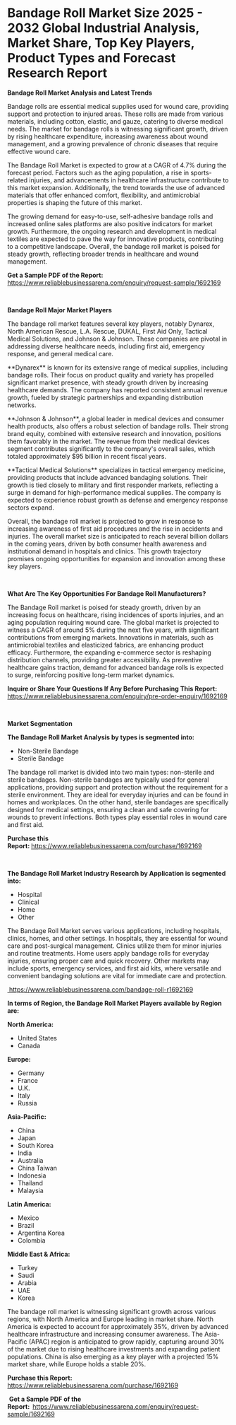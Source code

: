 <p><h1>Bandage Roll Market Size 2025 - 2032 Global Industrial Analysis, Market Share, Top Key Players, Product Types and Forecast Research Report</h1></p><p><strong>Bandage Roll Market Analysis and Latest Trends</strong></p>
<p><p>Bandage rolls are essential medical supplies used for wound care, providing support and protection to injured areas. These rolls are made from various materials, including cotton, elastic, and gauze, catering to diverse medical needs. The market for bandage rolls is witnessing significant growth, driven by rising healthcare expenditure, increasing awareness about wound management, and a growing prevalence of chronic diseases that require effective wound care.</p><p>The Bandage Roll Market is expected to grow at a CAGR of 4.7% during the forecast period. Factors such as the aging population, a rise in sports-related injuries, and advancements in healthcare infrastructure contribute to this market expansion. Additionally, the trend towards the use of advanced materials that offer enhanced comfort, flexibility, and antimicrobial properties is shaping the future of this market. </p><p>The growing demand for easy-to-use, self-adhesive bandage rolls and increased online sales platforms are also positive indicators for market growth. Furthermore, the ongoing research and development in medical textiles are expected to pave the way for innovative products, contributing to a competitive landscape. Overall, the bandage roll market is poised for steady growth, reflecting broader trends in healthcare and wound management.</p></p>
<p><strong>Get a Sample PDF of the Report:&nbsp;</strong> <a href="https://www.reliablebusinessarena.com/enquiry/request-sample/1692169?utm_campaign=3042&utm_medium=2&utm_source=Github&utm_content=ia&utm_term=13042025&utm_id=bandage-roll">https://www.reliablebusinessarena.com/enquiry/request-sample/1692169</a></p>
<p>&nbsp;</p>
<p><strong>Bandage Roll Major Market Players</strong></p>
<p><p>The bandage roll market features several key players, notably Dynarex, North American Rescue, L.A. Rescue, DUKAL, First Aid Only, Tactical Medical Solutions, and Johnson & Johnson. These companies are pivotal in addressing diverse healthcare needs, including first aid, emergency response, and general medical care.</p><p>**Dynarex** is known for its extensive range of medical supplies, including bandage rolls. Their focus on product quality and variety has propelled significant market presence, with steady growth driven by increasing healthcare demands. The company has reported consistent annual revenue growth, fueled by strategic partnerships and expanding distribution networks.</p><p>**Johnson & Johnson**, a global leader in medical devices and consumer health products, also offers a robust selection of bandage rolls. Their strong brand equity, combined with extensive research and innovation, positions them favorably in the market. The revenue from their medical devices segment contributes significantly to the company's overall sales, which totaled approximately $95 billion in recent fiscal years.</p><p>**Tactical Medical Solutions** specializes in tactical emergency medicine, providing products that include advanced bandaging solutions. Their growth is tied closely to military and first responder markets, reflecting a surge in demand for high-performance medical supplies. The company is expected to experience robust growth as defense and emergency response sectors expand.</p><p>Overall, the bandage roll market is projected to grow in response to increasing awareness of first aid procedures and the rise in accidents and injuries. The overall market size is anticipated to reach several billion dollars in the coming years, driven by both consumer health awareness and institutional demand in hospitals and clinics. This growth trajectory promises ongoing opportunities for expansion and innovation among these key players.</p></p>
<p>&nbsp;</p>
<p><strong>What Are The Key Opportunities For Bandage Roll Manufacturers?</strong></p>
<p><p>The Bandage Roll market is poised for steady growth, driven by an increasing focus on healthcare, rising incidences of sports injuries, and an aging population requiring wound care. The global market is projected to witness a CAGR of around 5% during the next five years, with significant contributions from emerging markets. Innovations in materials, such as antimicrobial textiles and elasticized fabrics, are enhancing product efficacy. Furthermore, the expanding e-commerce sector is reshaping distribution channels, providing greater accessibility. As preventive healthcare gains traction, demand for advanced bandage rolls is expected to surge, reinforcing positive long-term market dynamics.</p></p>
<p><strong>Inquire or Share Your Questions If Any Before Purchasing This Report:</strong> <a href="https://www.reliablebusinessarena.com/enquiry/pre-order-enquiry/1692169?utm_campaign=3042&utm_medium=2&utm_source=Github&utm_content=ia&utm_term=13042025&utm_id=bandage-roll">https://www.reliablebusinessarena.com/enquiry/pre-order-enquiry/1692169</a></p>
<p>&nbsp;</p>
<p><strong>Market Segmentation</strong></p>
<p><strong>The Bandage Roll Market Analysis by types is segmented into:</strong></p>
<p><ul><li>Non-Sterile Bandage</li><li>Sterile Bandage</li></ul></p>
<p><p>The bandage roll market is divided into two main types: non-sterile and sterile bandages. Non-sterile bandages are typically used for general applications, providing support and protection without the requirement for a sterile environment. They are ideal for everyday injuries and can be found in homes and workplaces. On the other hand, sterile bandages are specifically designed for medical settings, ensuring a clean and safe covering for wounds to prevent infections. Both types play essential roles in wound care and first aid.</p></p>
<p><strong>Purchase this Report:&nbsp;</strong><a href="https://www.reliablebusinessarena.com/purchase/1692169?utm_campaign=3042&utm_medium=2&utm_source=Github&utm_content=ia&utm_term=13042025&utm_id=bandage-roll">https://www.reliablebusinessarena.com/purchase/1692169</a></p>
<p>&nbsp;</p>
<p><strong>The Bandage Roll Market Industry Research by Application is segmented into:</strong></p>
<p><ul><li>Hospital</li><li>Clinical</li><li>Home</li><li>Other</li></ul></p>
<p><p>The Bandage Roll Market serves various applications, including hospitals, clinics, homes, and other settings. In hospitals, they are essential for wound care and post-surgical management. Clinics utilize them for minor injuries and routine treatments. Home users apply bandage rolls for everyday injuries, ensuring proper care and quick recovery. Other markets may include sports, emergency services, and first aid kits, where versatile and convenient bandaging solutions are vital for immediate care and protection.</p></p>
<p><a href="https://www.reliablebusinessarena.com/bandage-roll-r1692169?utm_campaign=3042&utm_medium=2&utm_source=Github&utm_content=ia&utm_term=13042025&utm_id=bandage-roll">&nbsp;https://www.reliablebusinessarena.com/bandage-roll-r1692169</a></p>
<p><strong>In terms of Region, the Bandage Roll Market Players available by Region are:</strong></p>
<p>
    <p> <strong> North America: </strong>
        <ul>
            <li>United States</li>
            <li>Canada</li>
        </ul>
        </p> 
    <p> <strong> Europe: </strong>
        <ul>
            <li>Germany</li>
            <li>France</li>
            <li>U.K.</li>
            <li>Italy</li>
            <li>Russia</li>
        </ul>
        </p> 
    <p> <strong> Asia-Pacific: </strong>
        <ul>
            <li>China</li>
            <li>Japan</li>
            <li>South Korea</li>
            <li>India</li>
            <li>Australia</li>
            <li>China Taiwan</li>
            <li>Indonesia</li>
            <li>Thailand</li>
            <li>Malaysia</li>
        </ul>
        </p> 
    <p> <strong> Latin America: </strong>
        <ul>
            <li>Mexico</li>
            <li>Brazil</li>
            <li>Argentina Korea</li>
            <li>Colombia</li>
        </ul>
        </p> 
    <p> <strong> Middle East & Africa: </strong>
        <ul>
            <li>Turkey</li>
            <li>Saudi</li>
            <li>Arabia</li>
            <li>UAE</li>
            <li>Korea</li>
        </ul>
    </p>
    </p>
<p><p>The bandage roll market is witnessing significant growth across various regions, with North America and Europe leading in market share. North America is expected to account for approximately 35%, driven by advanced healthcare infrastructure and increasing consumer awareness. The Asia-Pacific (APAC) region is anticipated to grow rapidly, capturing around 30% of the market due to rising healthcare investments and expanding patient populations. China is also emerging as a key player with a projected 15% market share, while Europe holds a stable 20%.</p></p>
<p><strong>Purchase this Report: </strong><a href="https://www.reliablebusinessarena.com/purchase/1692169?utm_campaign=3042&utm_medium=2&utm_source=Github&utm_content=ia&utm_term=13042025&utm_id=bandage-roll">https://www.reliablebusinessarena.com/purchase/1692169</a></p>
<p>&nbsp;<strong>Get a Sample PDF of the Report:&nbsp;&nbsp;</strong><a href="https://www.reliablebusinessarena.com/enquiry/request-sample/1692169?utm_campaign=3042&utm_medium=2&utm_source=Github&utm_content=ia&utm_term=13042025&utm_id=bandage-roll">https://www.reliablebusinessarena.com/enquiry/request-sample/1692169</a></p>
<p><strong></strong></p>
<p><p></p><p></p><p></p></p>